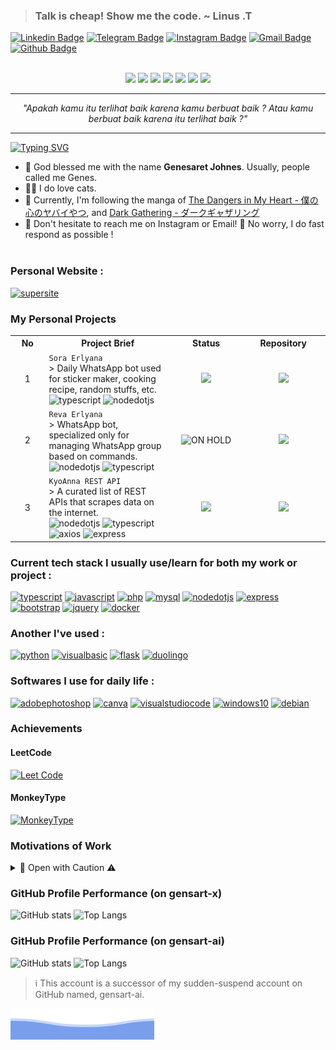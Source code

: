 > ### Talk is cheap! Show me the code. ~ Linus .T
[![Linkedin Badge](https://ziadoua.github.io/m3-Markdown-Badges/badges/LinkedIn/linkedin1.svg)](https://www.linkedin.com/in/gensart/)
[![Telegram Badge](https://ziadoua.github.io/m3-Markdown-Badges/badges/Telegram/telegram3.svg)](https://t.me/gensartx)
[![Instagram Badge](https://ziadoua.github.io/m3-Markdown-Badges/badges/Instagram/instagram1.svg)](https://instagram.com/gensart.ai)
[![Gmail Badge](https://ziadoua.github.io/m3-Markdown-Badges/badges/Gmail/gmail1.svg)](mailto:geneshsarretsarretret@gmail.com?subject=%5BFrom%20GitHub%5D&body=Hello%2C%20i%20wanna%20contact%20you%20about%20%3A) 
[![Github Badge](https://ziadoua.github.io/m3-Markdown-Badges/badges/Github/github3.svg)](https://www.github.com/gensart-x/)<br/><br/>

<p align="center">
  <img width="100" src="https://cultofthepartyparrot.com/parrots/hd/dealwithitnowparrot.gif">
  <img width="100" src="https://cultofthepartyparrot.com/parrots/hd/moonwalkingparrot.gif">
  <img width="100" src="https://cultofthepartyparrot.com/parrots/hd/pirateparrot.gif">
  <img width="100" src="https://cultofthepartyparrot.com/parrots/hd/jumpingparrot.gif">
  <img width="100" src="https://cultofthepartyparrot.com/parrots/hd/mustacheparrot.gif">
  <img width="100" src="https://cultofthepartyparrot.com/parrots/hd/laptop_parrot.gif">
  <img width="100" src="https://cultofthepartyparrot.com/parrots/hd/spinningparrot.gif">
</p>

***  

<p align="center">
  <em>"Apakah kamu itu terlihat baik karena kamu berbuat baik ? Atau kamu berbuat baik karena itu terlihat baik ?"</em>
</p>

***

[![Typing SVG](https://readme-typing-svg.demolab.com?font=Plus+Jakarta+Sans&duration=2000&pause=500&color=F7AF11&random=false&width=435&lines=Gen+Z+%F0%9F%90%A3;Professional+Google+Searcher+%F0%9F%98%8E%F0%9F%98%86;Indomie+Enthusiast++%F0%9F%A5%87;Indonesian+%E2%AD%90;Open+Source+Lover+%F0%9F%92%99;Happy+to+help+others+as+I+can%F0%9F%98%81;Dubstep+Music+%F0%9F%8E%B6;Plays+Mobile+Legends+%F0%9F%8E%B2)](https://git.io/typing-svg)
- 🌟 God blessed me with the name **Genesaret Johnes**. Usually, people called me Genes.
- 🐱‍👤 I do love cats.
- 💙 Currently, I'm following the manga of [The Dangers in My Heart - 僕の心のヤバイやつ](https://bokuyaba.fandom.com/wiki/Boku_no_Kokoro_no_Yabai_Yatsu_(anime)), and [Dark Gathering - ダークギャザリング](https://en.wikipedia.org/wiki/Dark_Gathering)
- 🤙 Don't hesitate to reach me on Instagram or Email! 💌 No worry, I do fast respond as possible !<br/><br/>

### Personal Website :
<a href='https://gensart.super.site' target="_blank"><img alt='supersite' src='https://ziadoua.github.io/m3-Markdown-Badges/badges/Notion/notion1.svg'/></a>

### My Personal Projects

<table>
<tr>
<th width="100px">No</th>
<th width="500px">Project Brief</th>
<th width="250px">Status</th>
<th width="250px">Repository</th>
</tr>
<tr align="center">
<td>1</td>
<td align="left">
  <code>Sora Erlyana</code> <br>
  > Daily WhatsApp bot used for sticker maker, cooking recipe, random stuffs, etc.<br>
  <img alt='typescript' src='https://ziadoua.github.io/m3-Markdown-Badges/badges/TypeScript/typescript1.svg'/>
  <img alt='nodedotjs' src='https://ziadoua.github.io/m3-Markdown-Badges/badges/NodeJS/nodejs1.svg'/>
</td>
<td>
    <img src="https://img.shields.io/github/last-commit/gensart-x/sora-erlyana/main?display_timestamp=author&style=for-the-badge&logo=github&link=https%3A%2F%2Fgithub.com%2Fgensart-x%2Fsora-erlyana">
</td>
<td>
  <a href="https://github.com/gensart-x/sora-erlyana">
    <img src="https://ziadoua.github.io/m3-Markdown-Badges/badges/Github/github1.svg">
  </a>
</td>
</tr>
  <tr align="center">
<td>2</td>
<td align="left">
  <code>Reva Erlyana</code> <br>
  > WhatsApp bot, specialized only for managing WhatsApp group based on commands.<br>
  <img alt='nodedotjs' src='https://ziadoua.github.io/m3-Markdown-Badges/badges/NodeJS/nodejs1.svg'/>
  <img alt='typescript' src='https://ziadoua.github.io/m3-Markdown-Badges/badges/TypeScript/typescript1.svg'/>
</td>
<td>
    <img src="https://img.shields.io/badge/ON%20HOLD-ff0000?style=for-the-badge" alt="ON HOLD" />
</td>
<td>
  <a href="https://github.com/gensart-x/reva-erlyana">
    <img src="https://ziadoua.github.io/m3-Markdown-Badges/badges/Github/github1.svg">
  </a>
</td>
</tr>
<tr align="center">
<td>3</td>
<td align="left">
<code>KyoAnna REST API</code><br>
> A curated list of REST APIs that scrapes data on the internet.<br>
  <img alt='nodedotjs' src='https://ziadoua.github.io/m3-Markdown-Badges/badges/NodeJS/nodejs1.svg'/>
  <img alt='typescript' src='https://ziadoua.github.io/m3-Markdown-Badges/badges/TypeScript/typescript1.svg'/>
  <img alt="axios" src="https://ziadoua.github.io/m3-Markdown-Badges/badges/Axios/axios3.svg"/>
  <img alt="express" src="https://ziadoua.github.io/m3-Markdown-Badges/badges/Express/express1.svg"/>
  </td>
<td>
    <img src="https://img.shields.io/github/last-commit/gensart-x/kyoanna-dashboard/main?display_timestamp=author&style=for-the-badge&logo=github&link=https%3A%2F%2Fgithub.com%2Fgensart-x%2Fkyoanna-dashboard">
</td>
<td>
<a href="https://github.com/gensart-x/kyoanna-dashboard">
    <img src="https://ziadoua.github.io/m3-Markdown-Badges/badges/Github/github1.svg">
  </a>
</td>
</tr>
</table>

### Current tech stack I usually use/learn for both my work or project :
<a href='https://typescriptlang.org' target="_blank"><img alt='typescript' src='https://ziadoua.github.io/m3-Markdown-Badges/badges/TypeScript/typescript1.svg'/></a>
<a href='https://javascript.com' target="_blank"><img alt='javascript' src='https://ziadoua.github.io/m3-Markdown-Badges/badges/Javascript/javascript2.svg'/></a>
<a href='https://php.net' target="_blank"><img alt='php' src='https://ziadoua.github.io/m3-Markdown-Badges/badges/PHP/php1.svg'/></a>
<a href='https://mariadb.org' target="_blank"><img alt='mysql' src='https://ziadoua.github.io/m3-Markdown-Badges/badges/MariaDB/mariadb2.svg'/></a>
<a href='https://nodejs.org/en' target="_blank"><img alt='nodedotjs' src='https://ziadoua.github.io/m3-Markdown-Badges/badges/NodeJS/nodejs1.svg'/></a>
<a href='https://expressjs.com/' target="_blank"><img alt='express' src='https://ziadoua.github.io/m3-Markdown-Badges/badges/Express/express1.svg'/></a>
<a href='https://getbootstrap.com' target="_blank"><img alt='bootstrap' src='https://ziadoua.github.io/m3-Markdown-Badges/badges/Bootstrap/bootstrap1.svg'/></a>
<a href='https://jquery.com' target="_blank"><img alt='jquery' src='https://ziadoua.github.io/m3-Markdown-Badges/badges/jQuery/jquery3.svg'/></a>
<a href="https://docker.com" target="_blank"><img alt='docker' src='https://ziadoua.github.io/m3-Markdown-Badges/badges/Docker/docker1.svg'/></a>

### Another I've used :
<a href='https://python.org' target="_blank"><img alt='python' src='https://ziadoua.github.io/m3-Markdown-Badges/badges/Python/python1.svg'/></a>
<a href='https://www.anakkendali.com/2020/10/26/tutorial-raspberry-pi-3-4-menampilkan-layar-di-laptop-lengkap/' target="_blank"><img alt='visualbasic' src='https://ziadoua.github.io/m3-Markdown-Badges/badges/RaspberryPI/raspberrypi1.svg'/></a>
<a href='https://flask.palletsprojects.com/en/2.3.x/' target="_blank"><img alt='flask' src='https://ziadoua.github.io/m3-Markdown-Badges/badges/Flask/flask1.svg'/></a>
<a href='https://duolingo.com' target='_blank'><img alt='duolingo' src='https://ziadoua.github.io/m3-Markdown-Badges/badges/Duolingo/duolingo2.svg'></a>

### Softwares I use for daily life :
<a href='https://www.adobe.com/id_en/products/photoshop/landpa.html' target="_blank"><img alt='adobephotoshop' src='https://ziadoua.github.io/m3-Markdown-Badges/badges/Photoshop/photoshop2.svg'/></a>
<a href='https://chrome.google.com' target="_blank"><img alt='canva' src='https://ziadoua.github.io/m3-Markdown-Badges/badges/Chrome/chrome2.svg'/></a>
<a href='https://vscode.dev' target="_blank"><img alt='visualstudiocode' src='https://ziadoua.github.io/m3-Markdown-Badges/badges/VisualStudioCode/visualstudiocode1.svg'/></a>
<a href='https://microsoft.com' target="_blank"><img alt='windows10' src='https://ziadoua.github.io/m3-Markdown-Badges/badges/Windows/windows3.svg'/></a>
<a href='https://debian.org' target="_blank"><img alt='debian' src='https://ziadoua.github.io/m3-Markdown-Badges/badges/Debian/debian1.svg'/></a>

### Achievements

#### LeetCode

[![Leet Code](https://ziadoua.github.io/m3-Markdown-Badges/badges/LeetCode/leetcode1.svg)](https://leetcode.com)

#### MonkeyType

[![MonkeyType](https://ziadoua.github.io/m3-Markdown-Badges/badges/MonkeyType/monkeytype2.svg)](https://monkeytype.com/profile/gensart-x)

### Motivations of Work
<details>
  <summary>🔴 Open with Caution ⚠</summary>
  <img src="https://i.ibb.co/MSj6gxJ/9i1V.gif">
  <img src="https://i.ibb.co/4tBnVKN/AX9I.gif">
  <img src="https://user-images.githubusercontent.com/74038190/216644507-4f06ea29-bf55-4356-aac0-d42751461a9d.gif">
  <img src="https://github-production-user-asset-6210df.s3.amazonaws.com/74038190/240885304-19b4ef1d-2035-4e6f-8484-8bd79d604dc9.gif?X-Amz-Algorithm=AWS4-HMAC-SHA256&X-Amz-Credential=AKIAVCODYLSA53PQK4ZA%2F20240622%2Fus-east-1%2Fs3%2Faws4_request&X-Amz-Date=20240622T072908Z&X-Amz-Expires=300&X-Amz-Signature=6310f3eb3515ed2dfbd4f8866b56b1e7326f9ec700b8cdca3024327b9efd574a&X-Amz-SignedHeaders=host&actor_id=165239315&key_id=0&repo_id=588181932">
</details>

### GitHub Profile Performance (on gensart-x)
![GitHub stats](https://github-readme-stats.vercel.app/api?username=gensart-x&show_icons=true&theme=radical&rank_icon=github)
![Top Langs](https://github-readme-stats.vercel.app/api/top-langs/?username=gensart-x&theme=radical&layout=compact)

### GitHub Profile Performance (on gensart-ai)
![GitHub stats](https://github-readme-stats.vercel.app/api?username=gensart-ai&show_icons=true&theme=radical&rank_icon=github)
![Top Langs](https://github-readme-stats.vercel.app/api/top-langs/?username=gensart-ai&theme=radical&layout=compact)

> ℹ This account is a successor of my sudden-suspend account on GitHub named, gensart-ai.

<img src="https://raw.githubusercontent.com/gensart-x/gensart-x/main/bottom_header.svg">

